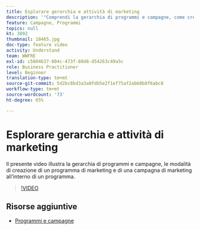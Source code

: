 ```yaml
---
title: Esplorare gerarchia e attività di marketing
description: '"Comprendi la gerarchia di programmi e campagne, come creare un programma di marketing e come creare una campagna di marketing all’interno di un programma."'
feature: Campagne, Programmi
topics: null
kt: 3892
thumbnail: 18465.jpg
doc-type: feature video
activity: Understand
team: WWFRE
exl-id: c5804637-804c-473f-80d8-d54263c49a5c
role: Business Practitioner
level: Beginner
translation-type: tm+mt
source-git-commit: 5d2bc8bd3a3a0fdb5e2f1ef75af2ab60b8f6abc8
workflow-type: tm+mt
source-wordcount: '73'
ht-degree: 65%

---
```


# Esplorare gerarchia e attività di marketing

Il presente video illustra la gerarchia di programmi e campagne, le modalità di creazione di un programma di marketing e di una campagna di marketing all’interno di un programma.

>[!VIDEO](https://video.tv.adobe.com/v/18465?quality=12)

## Risorse aggiuntive

* [Programmi e campagne](https://experienceleague.adobe.com/docs/campaign-standard/using/getting-started/marketing-plans/programs-and-campaigns.html?lang=it)
